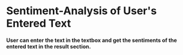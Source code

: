 # Sentiment-Analysis of User's Entered Text
#### User can enter the text in the textbox and get the sentiments of the entered text in the result section.
